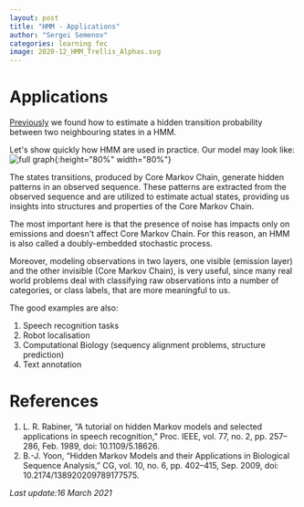 ```yaml
---
layout: post
title: "HMM - Applications"
author: "Sergei Semenov"
categories: learning fec
image: 2020-12_HMM_Trellis_Alphas.svg
---
```


# Applications 

[Previously](https://simonrus.github.io/about/learning/fec/ForwardBackward-Algorithm_p2.html) we found how to estimate a hidden transition probability between two neighbouring states in a HMM. 

Let's show quickly how HMM are used in practice. Our model may look like:
![full graph](https://simonrus.github.io/about/assets/img/2021-01-03-HMM_EmissionsModel.svg "Model"){:height="80%" width="80%"}

The states transitions, produced by Core Markov Chain, generate hidden patterns in an observed sequence. These patterns are extracted from the observed sequence and are utilized to estimate actual states, providing us insights into structures and properties of the Core Markov Chain.

The most important here is that the presence of noise has impacts only on emissions and doesn't affect Core Markov Chain. For this reason, an HMM is also called a doubly-embedded stochastic process.

Moreover, modeling observations in two layers, one visible (emission layer) and the other invisible (Core Markov Chain), is very useful, since many real world problems deal with classifying raw observations into a number of categories, or class labels, that are more meaningful to us.

The good examples are also:
1. Speech recognition tasks
2. Robot localisation
3. Computational Biology (sequency alignment problems, structure prediction)
4. Text annotation


# References 
1. L. R. Rabiner, “A tutorial on hidden Markov models and selected applications in speech recognition,” Proc. IEEE, vol. 77, no. 2, pp. 257–286, Feb. 1989, doi: 10.1109/5.18626.
2. B.-J. Yoon, “Hidden Markov Models and their Applications in Biological Sequence Analysis,” CG, vol. 10, no. 6, pp. 402–415, Sep. 2009, doi: 10.2174/138920209789177575.







*Last update:16 March 2021*
